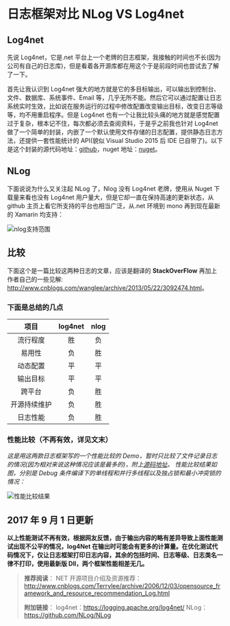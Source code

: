 # 日志框架对比 NLog VS Log4net


## Log4net

先说 Log4net，它是.net 平台上一个老牌的日志框架，我接触的时间也不长(因为公司有自己的日志库)，但是看着各开源库都在用这个于是前段时间也尝试去了解了一下。

首先让我认识到 Log4net 强大的地方就是它的多目标输出，可以输出到控制台、文件、数据库、系统事件、Email 等，几乎无所不能。然后它可以通过配置让日志系统实时生效，比如说在服务运行的过程中修改配置改变输出目标，改变日志等级等，均不用重启程序。但是 Log4net 也有一个让我比较头痛的地方就是感觉配置过于复杂，根本记不住，每次都必须去查阅资料，于是乎之前我也针对 Log4net 做了一个简单的封装，内嵌了一个默认使用文件存储的日志配置，提供静态日志方法，还提供一套性能统计的 API(貌似 Visual Studio 2015 后 IDE 已自带了)。以下是这个封装的源代码地址：[github](https://github.com/qjdev/CS_Lib/tree/master/Src/Library/Log/log4net.Wrap)，nuget 地址：[nuget](https://www.nuget.org/packages/log4net.Wrap)。

## NLog

下面说说为什么又关注起 NLog 了，Nlog 没有 Log4net 老牌，使用从 Nuget 下载量来看也没有 Log4net 用户量大，但是它却一直在保持高速的更新状态，从 github 主页上看它所支持的平台也相当广泛，从.net 环境到 mono 再到现在最新的 Xamarin 均支持：

![nlog支持范围](https://cdn.jsdelivr.net/gh/fengrui358/img@main/282687-20160114214413897-1273081438.jpg)

## 比较

下面这个是一篇比较这两种日志的文章，应该是翻译的 **StackOverFlow** 再加上作者自己的一些见解: <http://www.cnblogs.com/wanglee/archive/2013/05/22/3092474.html>。

### 下面是总结的几点

|     项目     | **log4net** | **nlog** |
| :----------: | :---------: | :------: |
|   流行程度   |     胜      |    负    |
|    易用性    |     负      |    胜    |
|   动态配置   |     平      |    平    |
|   输出目标   |     平      |    平    |
|    跨平台    |     负      |    胜    |
| 开源持续维护 |     负      |    胜    |
|   日志性能   |     负      |    胜    |

### 性能比较（不再有效，详见文末）

_这是用这两款日志框架写的一个性能比较的 Demo，暂时只比较了文件记录日志的情况(因为相对来说这种情况应该是最多的)，附上[源码地址](https://github.com/qjdev/Demo/tree/master/LogDemo/LogDemo)。
性能比较结果如图，分别是 Debug 条件编译下的单线程和并行多线程以及独占锁和最小冲突锁的情况：_

![性能比较结果](https://cdn.jsdelivr.net/gh/fengrui358/img@main/282687-20160116085830866-2125461439.jpg)

## 2017 年 9 月 1 日更新

**以上性能测试不再有效，根据网友反馈，由于输出内容的略有差异导致上面性能测试出现不公平的情况，log4Net 在输出时可能会有更多的计算量。在优化测试代码情况下，仅让日志框架打印日志内容，其余的包括时间、日志等级、日志类名一律不打印，使用最新版 Dll，两个框架性能相差无几。**

> **推荐阅读**：
> NET 开源项目介绍及资源推荐：<http://www.cnblogs.com/Terrylee/archive/2006/12/03/opensource_framework_and_resource_recommendation_Log.html>
>
> **附加链接**：
> log4net：<https://logging.apache.org/log4net/>
> NLog：<https://github.com/NLog/NLog>

